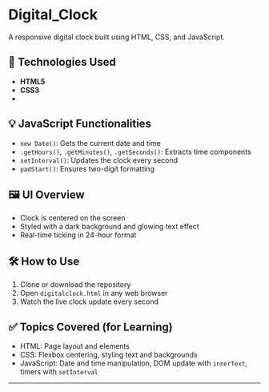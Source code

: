 # Digital_Clock
A responsive digital clock built using HTML, CSS, and JavaScript.

## 🧱 Technologies Used

- **HTML5**
- **CSS3**
- 

## 💡 JavaScript Functionalities

- `new Date()`: Gets the current date and time
- `.getHours()`, `.getMinutes()`, `.getSeconds()`: Extracts time components
- `setInterval()`: Updates the clock every second
- `padStart()`: Ensures two-digit formatting

## 🖼️ UI Overview

- Clock is centered on the screen
- Styled with a dark background and glowing text effect
- Real-time ticking in 24-hour format

## 🛠️ How to Use

1. Clone or download the repository
2. Open `digitalclock.html` in any web browser
3. Watch the live clock update every second

## ✅ Topics Covered (for Learning)

- HTML: Page layout and elements
- CSS: Flexbox centering, styling text and backgrounds
- JavaScript: Date and time manipulation, DOM update with `innerText`, timers with `setInterval`

---


